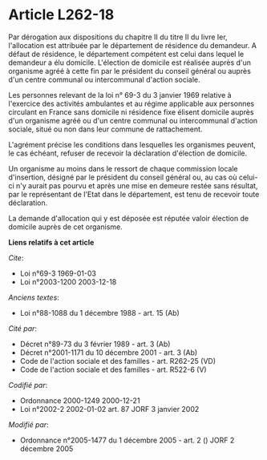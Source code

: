 # Article L262-18

Par dérogation aux dispositions du chapitre II du titre II du livre Ier, l'allocation est attribuée par le département de
résidence du demandeur. A défaut de résidence, le département compétent est celui dans lequel le demandeur a élu domicile.
L'élection de domicile est réalisée auprès d'un organisme agréé à cette fin par le président du conseil général ou auprès
d'un centre communal ou intercommunal d'action sociale.

Les personnes relevant de la loi n° 69-3 du 3 janvier 1969 relative à l'exercice des activités ambulantes et au régime
applicable aux personnes circulant en France sans domicile ni résidence fixe élisent domicile auprès d'un organisme agréé ou
d'un centre communal ou intercommunal d'action sociale, situé ou non dans leur commune de rattachement.

L'agrément précise les conditions dans lesquelles les organismes peuvent, le cas échéant, refuser de recevoir la déclaration
d'élection de domicile.

Un organisme au moins dans le ressort de chaque commission locale d'insertion, désigné par le président du conseil général
ou, au cas où celui-ci n'y aurait pas pourvu et après une mise en demeure restée sans résultat, par le représentant de l'Etat
dans le département, est tenu de recevoir toute déclaration.

La demande d'allocation qui y est déposée est réputée valoir élection de domicile auprès de cet organisme.

**Liens relatifs à cet article**

_Cite_:

  - Loi n°69-3 1969-01-03
  - Loi n°2003-1200 2003-12-18

_Anciens textes_:

  - Loi n°88-1088 du 1 décembre 1988 - art. 15 (Ab)

_Cité par_:

  - Décret n°89-73 du 3 février 1989 - art. 3 (Ab)
  - Décret n°2001-1171 du 10 décembre 2001 - art. 3 (Ab)
  - Code de l'action sociale et des familles - art. R262-25 (VD)
  - Code de l'action sociale et des familles - art. R522-6 (V)

_Codifié par_:

  - Ordonnance 2000-1249 2000-12-21
  - Loi n°2002-2 2002-01-02 art. 87 JORF 3 janvier 2002

_Modifié par_:

  - Ordonnance n°2005-1477 du 1 décembre 2005 - art. 2 () JORF 2 décembre 2005
